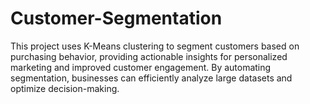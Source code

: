 # Customer-Segmentation

This project uses K-Means clustering to segment customers based on purchasing behavior, providing actionable insights for personalized marketing and improved customer engagement. By automating segmentation, businesses can efficiently analyze large datasets and optimize decision-making.
